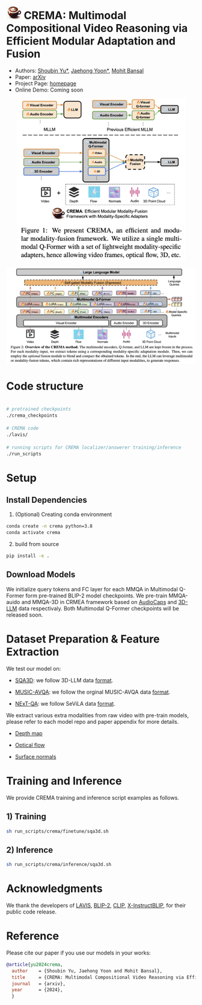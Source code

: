 # <img src="assets/crema.png" alt="Image description" class="title-icon" style="width: 40px; height: auto;"> CREMA: Multimodal Compositional Video Reasoning via Efficient Modular Adaptation and Fusion

* Authors: [Shoubin Yu*](https://yui010206.github.io/), [Jaehong Yoon*](https://jaehong31.github.io/), [Mohit Bansal](https://www.cs.unc.edu/~mbansal/)
* Paper: [arXiv]()
* Project Page: [homepage](https://crema-videollm.github.io/)
* Online Demo: Coming soon

<div align=center> 
<img src="./assets/teaser.png" alt="teaser image" width="450"/>
</div>
<br>
<img src="./assets/method.png" alt="teaser image" width="800"/>


# Code structure
```bash

# pretrained checkpoints
./crema_checkpoints

# CREMA code
./lavis/

# running scripts for CREMA localizer/answerer training/inference
./run_scripts

```

# Setup

## Install Dependencies

1. (Optional) Creating conda environment

```bash
conda create -n crema python=3.8
conda activate crema
```

2. build from source

```bash
pip install -e .
```


## Download Models
We initialize query tokens and FC layer for each MMQA in Multimodal Q-Former form pre-trained BLIP-2 model checkpoints.
We pre-train MMQA-auido and MMQA-3D in CRMEA framework based on [AudioCaps](https://audiocaps.github.io/) and [3D-LLM](https://github.com/UMass-Foundation-Model/3D-LLM) data respectivaly. 
Both Multimodal Q-Former checkpoints will be released soon.



# Dataset Preparation & Feature Extraction
We test our model on:

+ [SQA3D](https://github.com/SilongYong/SQA3D): we follow 3D-LLM data [format](https://drive.google.com/drive/folders/14_-cWOMW-Hp6T5_c6YMjwDzQOgfiO2p9).

+ [MUSIC-AVQA](https://github.com/GeWu-Lab/MUSIC-AVQA): we follow the orginal MUSIC-AVQA data [format](https://github.com/GeWu-Lab/MUSIC-AVQA/tree/main/data/json_update).

+ [NExT-QA](https://github.com/doc-doc/NExT-QA): we follow SeViLA data [format](https://github.com/Yui010206/SeViLA/tree/main/sevila_data).

We extract various extra modalities from raw video with pre-train models, please refer to each model repo and paper appendix for more details. 

+ [Depth map](https://github.com/isl-org/ZoeDepth)

+ [Optical flow](https://github.com/autonomousvision/unimatch)

+ [Surface normals](https://github.com/baegwangbin/surface_normal_uncertainty)


# Training and Inference
We provide CREMA training and inference script examples as follows.

## 1) Training

```bash
sh run_scripts/crema/finetune/sqa3d.sh
```

## 2) Inference

```bash
sh run_scripts/crema/inference/sqa3d.sh
```


# Acknowledgments
We thank the developers of [LAVIS](https://github.com/salesforce/LAVIS), [BLIP-2](https://github.com/salesforce/LAVIS/tree/main/projects/blip2), [CLIP](https://github.com/openai/CLIP), [X-InstructBLIP](https://github.com/salesforce/LAVIS/tree/main/projects/xinstructblip), for their public code release.


# Reference
Please cite our paper if you use our models in your works:


```bibtex
@article{yu2024crema,
  author    = {Shoubin Yu, Jaehong Yoon and Mohit Bansal},
  title     = {CREMA: Multimodal Compositional Video Reasoning via Efficient Modular Adaptation and Fusion},
  journal   = {arxiv},
  year      = {2024},
  }
